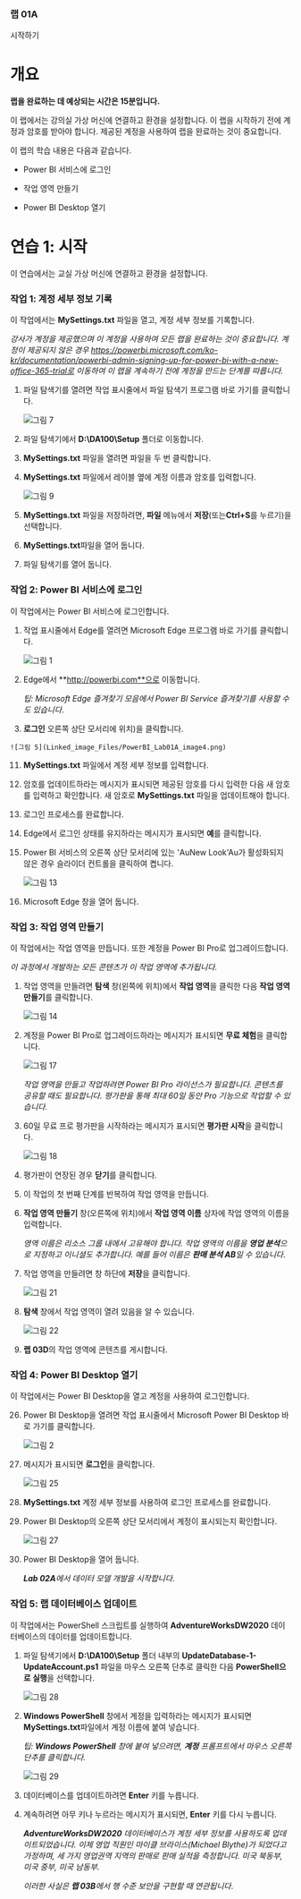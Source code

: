 ﻿

### 랩 01A

시작하기

# 개요

**랩을 완료하는 데 예상되는 시간은 15분입니다.**

이 랩에서는 강의실 가상 머신에 연결하고 환경을 설정합니다. 이 랩을 시작하기 전에 계정과 암호를 받아야 합니다. 제공된 계정을 사용하여 랩을 완료하는 것이 중요합니다.

이 랩의 학습 내용은 다음과 같습니다.

* Power BI 서비스에 로그인

* 작업 영역 만들기

* Power BI Desktop 열기

# 연습 1: 시작

이 연습에서는 교실 가상 머신에 연결하고 환경을 설정합니다.

### 작업 1: 계정 세부 정보 기록

이 작업에서는 **MySettings.txt** 파일을 열고, 계정 세부 정보를 기록합니다.

*강사가 계정을 제공했으며 이 계정을 사용하여 모든 랩을 완료하는 것이 중요합니다. 계정이 제공되지 않은 경우 https://powerbi.microsoft.com/ko-kr/documentation/powerbi-admin-signing-up-for-power-bi-with-a-new-office-365-trial로 이동하여 이 랩을 계속하기 전에 계정을 만드는 단계를 따릅니다.*

1. 파일 탐색기를 열려면 작업 표시줄에서 파일 탐색기 프로그램 바로 가기를 클릭합니다.

    ![그림 7](Linked_image_Files/PowerBI_Lab01A_image1.png)

2. 파일 탐색기에서 **D:\DA100\Setup** 폴더로 이동합니다.

3. **MySettings.txt** 파일을 열려면 파일을 두 번 클릭합니다.

4. **MySettings.txt** 파일에서 레이블 옆에 계정 이름과 암호를 입력합니다.

    ![그림 9](Linked_image_Files/PowerBI_Lab01A_image2.png)

5.  **MySettings.txt** 파일을 저장하려면, **파일** 메뉴에서 **저장**(또는**Ctrl+S**를 누르기)을 선택합니다.

6.  **MySettings.txt**파일을 열어 둡니다. 

7. 파일 탐색기를 열어 둡니다.

### 작업 2: Power BI 서비스에 로그인

이 작업에서는 Power BI 서비스에 로그인합니다.

1. 작업 표시줄에서 Edge를 열려면 Microsoft Edge 프로그램 바로 가기를 클릭합니다.

    ![그림 1](Linked_image_Files/PowerBI_Lab01A_image3.png)

9. Edge에서 **http://powerbi.com**으로 이동합니다.

    *팁: Microsoft Edge 즐겨찾기 모음에서 Power BI Service 즐겨찾기를 사용할 수도 있습니다*.

10.  **로그인** 오른쪽 상단 모서리에 위치)을 클릭합니다.

    ![그림 5](Linked_image_Files/PowerBI_Lab01A_image4.png)

11. **MySettings.txt** 파일에서 계정 세부 정보를 입력합니다.

12. 암호를 업데이트하라는 메시지가 표시되면 제공된 암호를 다시 입력한 다음 새 암호를 입력하고 확인합니다. 새 암호로 **MySettings.txt** 파일을 업데이트해야 합니다.

13. 로그인 프로세스를 완료합니다.

14. Edge에서 로그인 상태를 유지하라는 메시지가 표시되면 **예**를 클릭합니다.

15. Power BI 서비스의 오른쪽 상단 모서리에 있는 'AuNew Look'Au가 활성화되지 않은 경우 슬라이더 컨트롤을 클릭하여 켭니다.

    ![그림 13](Linked_image_Files/PowerBI_Lab01A_image5.png)

16. Microsoft Edge 창을 열어 둡니다.

  


### 작업 3: 작업 영역 만들기

이 작업에서는 작업 영역을 만듭니다. 또한 계정을 Power BI Pro로 업그레이드합니다.

*이 과정에서 개발하는 모든 콘텐츠가 이 작업 영역에 추가됩니다.*

1. 작업 영역을 만들려면 **탐색** 창(왼쪽에 위치)에서 **작업 영역**을 클릭한 다음 **작업 영역 만들기**를 클릭합니다.

    ![그림 14](Linked_image_Files/PowerBI_Lab01A_image6.png)

18. 계정을 Power BI Pro로 업그레이드하라는 메시지가 표시되면 **무료 체험**을 클릭합니다.

    ![그림 17](Linked_image_Files/PowerBI_Lab01A_image7.png)

    *작업 영역을 만들고 작업하려면 Power BI Pro 라이선스가 필요합니다. 콘텐츠를 공유할 때도 필요합니다. 평가판을 통해 최대 60일 동안 Pro 기능으로 작업할 수 있습니다.*

19. 60일 무료 프로 평가판을 시작하라는 메시지가 표시되면 **평가판 시작**을 클릭합니다.

    ![그림 18](Linked_image_Files/PowerBI_Lab01A_image8.png)

20. 평가판이 연장된 경우 **닫기**를 클릭합니다.

21. 이 작업의 첫 번째 단계를 반복하여 작업 영역을 만듭니다.

22. **작업 영역 만들기** 창(오른쪽에 위치)에서 **작업 영역 이름** 상자에 작업 영역의 이름을 입력합니다.

    *영역 이름은 리소스 그룹 내에서 고유해야 합니다. 작업 영역의 이름을 **영업 분석**으로 지정하고 이니셜도 추가합니다. 예를 들어 이름은 **판매 분석 AB**일 수 있습니다*.

23. 작업 영역을 만들려면 창 하단에 **저장**을 클릭합니다.

    ![그림 21](Linked_image_Files/PowerBI_Lab01A_image9.png)

24. **탐색** 창에서 작업 영역이 열려 있음을 알 수 있습니다. 

    ![그림 22](Linked_image_Files/PowerBI_Lab01A_image10.png)

25. **랩 03D**의 작업 영역에 콘텐츠를 게시합니다.

  


### 작업 4: Power BI Desktop 열기

이 작업에서는 Power BI Desktop을 열고 계정을 사용하여 로그인합니다.

26. Power BI Desktop을 열려면 작업 표시줄에서 Microsoft Power BI Desktop 바로 가기를 클릭합니다.

    ![그림 2](Linked_image_Files/PowerBI_Lab01A_image11.png)

27. 메시지가 표시되면 **로그인**을 클릭합니다.

    ![그림 25](Linked_image_Files/PowerBI_Lab01A_image12.png)

28. **MySettings.txt** 계정 세부 정보를 사용하여 로그인 프로세스를 완료합니다.

29. Power BI Desktop의 오른쪽 상단 모서리에서 계정이 표시되는지 확인합니다.

    ![그림 27](Linked_image_Files/PowerBI_Lab01A_image13.png)

30. Power BI Desktop을 열어 둡니다.

    ***Lab 02A**에서 데이터 모델 개발을 시작합니다*.

  


### 작업 5: 랩 데이터베이스 업데이트

이 작업에서는 PowerShell 스크립트를 실행하여 **AdventureWorksDW2020** 데이터베이스의 데이터를 업데이트합니다.

1. 파일 탐색기에서 **D:\DA100\Setup** 폴더 내부의 **UpdateDatabase-1-UpdateAccount.ps1** 파일을 마우스 오른쪽 단추로 클릭한 다음 **PowerShell으로 실행**을 선택합니다.

    ![그림 28](Linked_image_Files/PowerBI_Lab01A_image14.png)

32. **Windows PowerShell** 창에서 계정을 입력하라는 메시지가 표시되면 **MySettings.txt**파일에서 계정 이름에 붙여 넣습니다.

    *팁: **Windows PowerShell** 창에 붙여 넣으려면, **계정** 프롬프트에서 마우스 오른쪽 단추를 클릭합니다.*

    ![그림 29](Linked_image_Files/PowerBI_Lab01A_image15.png)

33. 데이터베이스를 업데이트하려면 **Enter** 키를 누릅니다.

34. 계속하려면 아무 키나 누르라는 메시지가 표시되면, **Enter** 키를 다시 누릅니다.

    ***AdventureWorksDW2020** 데이터베이스가 계정 세부 정보를 사용하도록 업데이트되었습니다. 이제 영업 직원인 마이클 브라이스(Michael Blythe)가 되었다고 가정하며, 세 가지 영업권역 지역의 판매로 판매 실적을 측정합니다. 미국 북동부, 미국 중부, 미국 남동부*.

    *이러한 사실은 **랩 03B**에서 행 수준 보안을 구현할 때 연관됩니다*.
